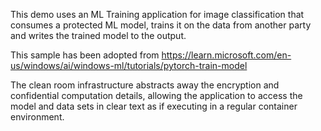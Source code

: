 
This demo uses an ML Training application for image classification that consumes a protected ML model, trains it on the data from another party and writes the trained model to the output.

This sample has been adopted from https://learn.microsoft.com/en-us/windows/ai/windows-ml/tutorials/pytorch-train-model

The clean room infrastructure abstracts away the encryption and confidential computation details, allowing the application to access the model and data sets in clear text as if executing in a regular container environment.